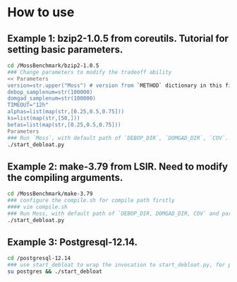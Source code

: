# How to use
## Example 1: bzip2-1.0.5 from coreutils. Tutorial for setting basic parameters.
```bash
cd /MossBenchmark/bzip2-1.0.5
### Change parameters to modify the tradeoff ability
<< Parameters
version=str.upper("Moss") # version from `METHOD` dictionary in this file
debop_samplenum=str(100000)
domgad_samplenum=str(100000)
TIMEOUT="12h"
alphas=list(map(str,[0.25,0.5,0.75]))
ks=list(map(str,[50,]))
betas=list(map(str,[0.25,0.5,0.75]))
Parameters
### Run `Moss`, with default path of `DEBOP_DIR`, `DOMGAD_DIR`, `COV`.
./start_debloat.py
```

## Example 2: make-3.79 from LSIR. Need to modify the compiling arguments.
```bash
cd /MossBenchmark/make-3.79
### configure the compile.sh for compile path firstly
#### vim compile.sh
### Run Moss, with default path of `DEBOP_DIR, DOMGAD_DIR, COV` and parameters
./start_debloat.py
```

## Example 3: Postgresql-12.14.
```bash
cd /postgresql-12.14
### use start_debloat to wrap the invocation to start_debloat.py, for python script is sometimes not so robust
su postgres && ./start_debloat
```